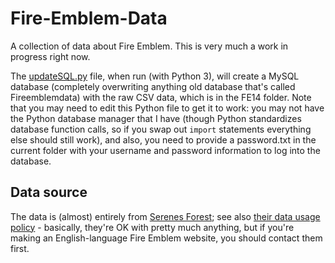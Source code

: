 # Fire-Emblem-Data

A collection of data about Fire Emblem. This is very much a work in progress right now.

The [updateSQL.py](updateSQL.py) file, when run (with Python 3), will create a MySQL database (completely overwriting anything old database that's called Fireemblemdata) with the raw CSV data, which is in the FE14 folder. Note that you may need to edit this Python file to get it to work: you may not have the Python database manager that I have (though Python standardizes database function calls, so if you swap out `import` statements everything else should still work), and also, you need to provide a password.txt in the current folder with your username and password information to log into the database.

## Data source

The data is (almost) entirely from [Serenes Forest](http://serenesforest.net/); see also [their data usage policy](http://serenesforest.net/general/about-us/) - basically, they're OK with pretty much anything, but if you're making an English-language Fire Emblem website, you should contact them first.